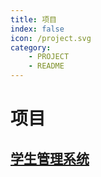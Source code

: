 ```yaml
---
title: 项目
index: false
icon: /project.svg
category:
    - PROJECT
    - README
---
```


# 项目

## [学生管理系统](./project01.md)

